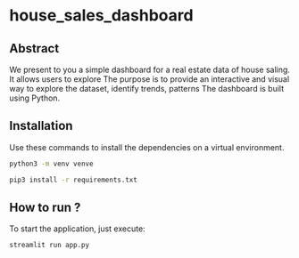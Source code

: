 # house_sales_dashboard
 
## Abstract
We present to you a simple dashboard for a real estate data of house saling.
It allows users to explore The purpose is to provide an interactive and visual way to explore the dataset, identify trends, patterns The dashboard is built using Python.

## Installation

Use these commands to install the dependencies on a virtual environment.

```bash
python3 -m venv venve
```
```bash
pip3 install -r requirements.txt
```

##  How to run ? 

To start the application, just execute:
```bash
streamlit run app.py
```